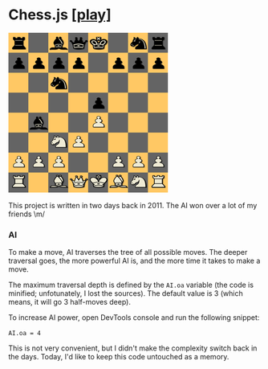 # Chess.js [[play]](https://aslushnikov.github.io/chess/)

![chess.js](/screenshot.png?raw=true "Chess.js")

This project is written in two days back in 2011.
The AI won over a lot of my friends \m/

### AI

To make a move, AI traverses the tree of all possible moves. The deeper traversal goes,
the more powerful AI is, and the more time it takes to make a move.

The maximum traversal depth is defined by the `AI.oa` variable (the code is minified; unfotunately, I lost
the sources). The default value is 3 (which means, it will go 3 half-moves deep).

To increase AI power, open DevTools console and run the following snippet:
```
AI.oa = 4
```

This is not very convenient, but I didn't make the complexity switch back in the days. Today, I'd like to keep this code untouched as a memory.
